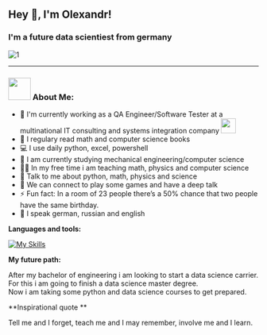 ## Hey 👋, I'm Olexandr! 
### I'm a future data scientiest from germany 
![1](https://user-images.githubusercontent.com/92121260/178972378-8d121a3f-08e6-435a-8d24-a3c2e73d7171.gif)
<hr style="border-width:1px;">

### <img src="https://github.com/TheDudeThatCode/TheDudeThatCode/blob/master/Assets/Developer.gif" width="45" /> About Me:

- 🏦 I'm currently working as a QA Engineer/Software Tester at a multinational IT consulting and systems integration company 
      <img src="https://media.giphy.com/media/WUlplcMpOCEmTGBtBW/giphy.gif" width="30">
- 📝 I regulary read math and computer science books
- 💻 I use daily python, excel, powershell
- 📖 I am currently studying mechanical engineering/computer science
- 👨‍🎓 In my free time i am teaching math, physics and computer science
- 💬 Talk to me about python, math, physics and science
- 👯 We can connect to play some games and have a deep talk
- ⚡ Fun fact: In a room of 23 people there’s a 50% chance that two people have the same birthday.
- 🧑‍ I speak german, russian and english

**Languages and tools:**  

[![My Skills](https://skills.thijs.gg/icons?i=html,css,js,py,mysql)](https://skills.thijs.gg)

**My future path:**  

After my bachelor of engineering i am looking to start a data science carrier. <br>
For this i am going to finish a data science master degree.<br>
Now i am taking some python and data science courses to get prepared.


**Inspirational quote **  

Tell me and I forget, teach me and I may remember, involve me and I learn.
